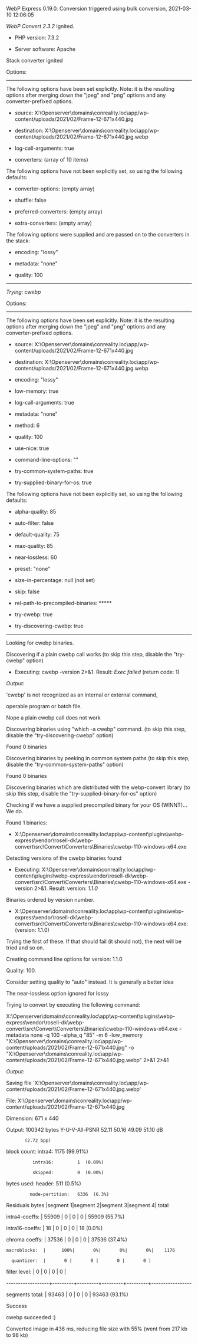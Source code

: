 WebP Express 0.19.0. Conversion triggered using bulk conversion, 2021-03-10 12:06:05

*WebP Convert 2.3.2*  ignited.
- PHP version: 7.3.2
- Server software: Apache

Stack converter ignited

Options:
------------
The following options have been set explicitly. Note: it is the resulting options after merging down the "jpeg" and "png" options and any converter-prefixed options.
- source: X:\Openserver\domains\conreality.loc\app/wp-content/uploads/2021/02/Frame-12-671x440.jpg
- destination: X:\Openserver\domains\conreality.loc\app/wp-content/uploads/2021/02/Frame-12-671x440.jpg.webp
- log-call-arguments: true
- converters: (array of 10 items)

The following options have not been explicitly set, so using the following defaults:
- converter-options: (empty array)
- shuffle: false
- preferred-converters: (empty array)
- extra-converters: (empty array)

The following options were supplied and are passed on to the converters in the stack:
- encoding: "lossy"
- metadata: "none"
- quality: 100
------------


*Trying: cwebp* 

Options:
------------
The following options have been set explicitly. Note: it is the resulting options after merging down the "jpeg" and "png" options and any converter-prefixed options.
- source: X:\Openserver\domains\conreality.loc\app/wp-content/uploads/2021/02/Frame-12-671x440.jpg
- destination: X:\Openserver\domains\conreality.loc\app/wp-content/uploads/2021/02/Frame-12-671x440.jpg.webp
- encoding: "lossy"
- low-memory: true
- log-call-arguments: true
- metadata: "none"
- method: 6
- quality: 100
- use-nice: true
- command-line-options: ""
- try-common-system-paths: true
- try-supplied-binary-for-os: true

The following options have not been explicitly set, so using the following defaults:
- alpha-quality: 85
- auto-filter: false
- default-quality: 75
- max-quality: 85
- near-lossless: 60
- preset: "none"
- size-in-percentage: null (not set)
- skip: false
- rel-path-to-precompiled-binaries: *****
- try-cwebp: true
- try-discovering-cwebp: true
------------

Looking for cwebp binaries.
Discovering if a plain cwebp call works (to skip this step, disable the "try-cwebp" option)
- Executing: cwebp -version 2>&1. Result: *Exec failed* (return code: 1)

*Output:* 
'cwebp' is not recognized as an internal or external command,
operable program or batch file.

Nope a plain cwebp call does not work
Discovering binaries using "which -a cwebp" command. (to skip this step, disable the "try-discovering-cwebp" option)
Found 0 binaries
Discovering binaries by peeking in common system paths (to skip this step, disable the "try-common-system-paths" option)
Found 0 binaries
Discovering binaries which are distributed with the webp-convert library (to skip this step, disable the "try-supplied-binary-for-os" option)
Checking if we have a supplied precompiled binary for your OS (WINNT)... We do.
Found 1 binaries: 
- X:\Openserver\domains\conreality.loc\app\wp-content\plugins\webp-express\vendor\rosell-dk\webp-convert\src\Convert\Converters\Binaries\cwebp-110-windows-x64.exe
Detecting versions of the cwebp binaries found
- Executing: X:\Openserver\domains\conreality.loc\app\wp-content\plugins\webp-express\vendor\rosell-dk\webp-convert\src\Convert\Converters\Binaries\cwebp-110-windows-x64.exe -version 2>&1. Result: version: *1.1.0*
Binaries ordered by version number.
- X:\Openserver\domains\conreality.loc\app\wp-content\plugins\webp-express\vendor\rosell-dk\webp-convert\src\Convert\Converters\Binaries\cwebp-110-windows-x64.exe: (version: 1.1.0)
Trying the first of these. If that should fail (it should not), the next will be tried and so on.
Creating command line options for version: 1.1.0
Quality: 100. 
Consider setting quality to "auto" instead. It is generally a better idea
The near-lossless option ignored for lossy
Trying to convert by executing the following command:
X:\Openserver\domains\conreality.loc\app\wp-content\plugins\webp-express\vendor\rosell-dk\webp-convert\src\Convert\Converters\Binaries\cwebp-110-windows-x64.exe -metadata none -q 100 -alpha_q "85" -m 6 -low_memory "X:\Openserver\domains\conreality.loc\app/wp-content/uploads/2021/02/Frame-12-671x440.jpg" -o "X:\Openserver\domains\conreality.loc\app/wp-content/uploads/2021/02/Frame-12-671x440.jpg.webp" 2>&1 2>&1

*Output:* 
Saving file 'X:\Openserver\domains\conreality.loc\app/wp-content/uploads/2021/02/Frame-12-671x440.jpg.webp'
File:      X:\Openserver\domains\conreality.loc\app/wp-content/uploads/2021/02/Frame-12-671x440.jpg
Dimension: 671 x 440
Output:    100342 bytes Y-U-V-All-PSNR 52.11 50.16 49.09   51.10 dB
           (2.72 bpp)
block count:  intra4:       1175  (99.91%)
              intra16:         1  (0.09%)
              skipped:         0  (0.00%)
bytes used:  header:            511  (0.5%)
             mode-partition:   6336  (6.3%)
 Residuals bytes  |segment 1|segment 2|segment 3|segment 4|  total
  intra4-coeffs:  |   55909 |       0 |       0 |       0 |   55909  (55.7%)
 intra16-coeffs:  |      18 |       0 |       0 |       0 |      18  (0.0%)
  chroma coeffs:  |   37536 |       0 |       0 |       0 |   37536  (37.4%)
    macroblocks:  |      100%|       0%|       0%|       0%|    1176
      quantizer:  |       0 |       0 |       0 |       0 |
   filter level:  |       0 |       0 |       0 |       0 |
------------------+---------+---------+---------+---------+-----------------
 segments total:  |   93463 |       0 |       0 |       0 |   93463  (93.1%)

Success
cwebp succeeded :)

Converted image in 436 ms, reducing file size with 55% (went from 217 kb to 98 kb)
